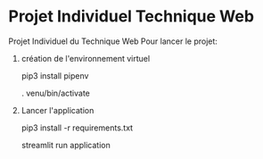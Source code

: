 # Projet Individuel Technique Web

Projet Individuel du Technique Web
Pour lancer le projet:
1. création de l'environnement virtuel

    pip3 install pipenv
    
    . venu/bin/activate
    
2. Lancer l'application

    pip3 install -r requirements.txt
    
    streamlit run application
